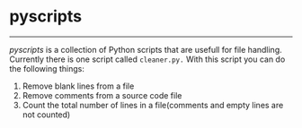 pyscripts
===================
 ----------------------------------------------
 *pyscripts* is a collection of Python scripts that are usefull for file handling.
 Currently there is one script called `cleaner.py.`
 With this script you can do the following things:
 

 1. Remove blank lines from a file
 2. Remove comments from a source code file
 3. Count the total number of lines in a file(comments and empty lines are not counted)

